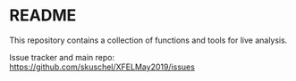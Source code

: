 
# README

This repository contains a collection of functions and tools for live analysis.

Issue tracker and main repo: https://github.com/skuschel/XFELMay2019/issues
